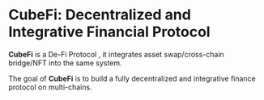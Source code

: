 # CubeFi: Decentralized and Integrative Financial Protocol

**CubeFi** is a De-Fi Protocol , it integrates asset swap/cross-chain bridge/NFT into the same system.

The goal of **CubeFi** is to build a fully decentralized and integrative finance protocol on multi-chains.
